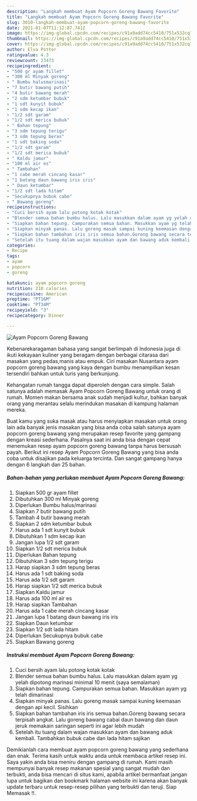 ```yaml
---
description: "Langkah membuat Ayam Popcorn Goreng Bawang Favorite"
title: "Langkah membuat Ayam Popcorn Goreng Bawang Favorite"
slug: 3010-langkah-membuat-ayam-popcorn-goreng-bawang-favorite
date: 2021-01-07T11:12:07.741Z
image: https://img-global.cpcdn.com/recipes/c91a9add74cc5410/751x532cq70/ayam-popcorn-goreng-bawang-foto-resep-utama.jpg
thumbnail: https://img-global.cpcdn.com/recipes/c91a9add74cc5410/751x532cq70/ayam-popcorn-goreng-bawang-foto-resep-utama.jpg
cover: https://img-global.cpcdn.com/recipes/c91a9add74cc5410/751x532cq70/ayam-popcorn-goreng-bawang-foto-resep-utama.jpg
author: Elva Potter
ratingvalue: 4.3
reviewcount: 23473
recipeingredient:
- "500 gr ayam fillet"
- "300 ml Minyak goreng"
- " Bumbu halusmarinasi"
- "7 butir bawang putih"
- "4 butir bawang merah"
- "2 sdm ketumbar bubuk"
- "1 sdt kunyit bubuk"
- "1 sdm kecap ikan"
- "1/2 sdt garam"
- "1/2 sdt merica bubuk"
- " Bahan tepung"
- "3 sdm tepung terigu"
- "3 sdm tepung beras"
- "1 sdt baking soda"
- "1/2 sdt garam"
- "1/2 sdt merica bubuk"
- " Kaldu jamur"
- "100 ml air es"
- " Tambahan"
- "1 cabe merah cincang kasar"
- "1 batang daun bawang iris iris"
- " Daun ketumbar"
- "1/2 sdt lada hitam"
- "Secukupnya bubuk cabe"
- " Bawang goreng"
recipeinstructions:
- "Cuci bersih ayam lalu potong kotak kotak"
- "Blender semua bahan bumbu halus. Lalu masukkan dalam ayam yg yelah dipotong marinasi minimal 10 menit (saya semalaman)"
- "Siapkan bahan tepung. Campurakan semua bahan. Masukkan ayam yg telah dimarinasi"
- "Siapkan minyak panas. Lalu goreng masak sampai kuning keemasan dengan api kecil. Sisihkan"
- "Siapkan bahan tambahan iris iris semua bahan.Goreng bawang secara terpisah angkat. Lalu goreng bawang cabai daun bawang dan daun jeruk memakain saringan seperti ini agar lebih mudah"
- "Setelah itu tuang dalam wajan masukkan ayam dan bawang aduk kembali. Tambahkan bubuk cabe dan lada hitam sajikan"
categories:
- Recipe
tags:
- ayam
- popcorn
- goreng

katakunci: ayam popcorn goreng 
nutrition: 218 calories
recipecuisine: American
preptime: "PT16M"
cooktime: "PT34M"
recipeyield: "3"
recipecategory: Dinner

---
```



![Ayam Popcorn Goreng Bawang](https://img-global.cpcdn.com/recipes/c91a9add74cc5410/751x532cq70/ayam-popcorn-goreng-bawang-foto-resep-utama.jpg)

Kebenarekaragaman bahasa yang sangat berlimpah di Indonesia juga di ikuti kekayaan kuliner yang beragam dengan berbagai citarasa dari masakan yang pedas,manis atau empuk. Ciri masakan Nusantara ayam popcorn goreng bawang yang kaya dengan bumbu menampilkan kesan tersendiri bahkan untuk turis yang berkunjung.




Kehangatan rumah tangga dapat diperoleh dengan cara simple. Salah satunya adalah memasak Ayam Popcorn Goreng Bawang untuk orang di rumah. Momen makan bersama anak sudah menjadi kultur, bahkan banyak orang yang merantau selalu merindukan masakan di kampung halaman mereka.

Buat kamu yang suka masak atau harus menyiapkan masakan untuk orang lain ada banyak jenis masakan yang bisa anda coba salah satunya ayam popcorn goreng bawang yang merupakan resep favorite yang gampang dengan kreasi sederhana. Pasalnya saat ini anda bisa dengan cepat menemukan resep ayam popcorn goreng bawang tanpa harus bersusah payah.
Berikut ini resep Ayam Popcorn Goreng Bawang yang bisa anda coba untuk disajikan pada keluarga tercinta. Dan sangat gampang hanya dengan 6 langkah dan 25 bahan.


<!--inarticleads1-->

##### Bahan-bahan yang perlukan membuat Ayam Popcorn Goreng Bawang:

1. Siapkan 500 gr ayam fillet
1. Dibutuhkan 300 ml Minyak goreng
1. Diperlukan  Bumbu halus/marinasi
1. Siapkan 7 butir bawang putih
1. Tambah 4 butir bawang merah
1. Siapkan 2 sdm ketumbar bubuk
1. Harus ada 1 sdt kunyit bubuk
1. Dibutuhkan 1 sdm kecap ikan
1. Jangan lupa 1/2 sdt garam
1. Siapkan 1/2 sdt merica bubuk
1. Diperlukan  Bahan tepung
1. Dibutuhkan 3 sdm tepung terigu
1. Harap siapkan 3 sdm tepung beras
1. Harus ada 1 sdt baking soda
1. Harus ada 1/2 sdt garam
1. Harap siapkan 1/2 sdt merica bubuk
1. Siapkan  Kaldu jamur
1. Harus ada 100 ml air es
1. Harap siapkan  Tambahan
1. Harus ada 1 cabe merah cincang kasar
1. Jangan lupa 1 batang daun bawang iris iris
1. Siapkan  Daun ketumbar
1. Siapkan 1/2 sdt lada hitam
1. Diperlukan Secukupnya bubuk cabe
1. Siapkan  Bawang goreng




<!--inarticleads2-->

##### Instruksi membuat  Ayam Popcorn Goreng Bawang:

1. Cuci bersih ayam lalu potong kotak kotak
1. Blender semua bahan bumbu halus. Lalu masukkan dalam ayam yg yelah dipotong marinasi minimal 10 menit (saya semalaman)
1. Siapkan bahan tepung. Campurakan semua bahan. Masukkan ayam yg telah dimarinasi
1. Siapkan minyak panas. Lalu goreng masak sampai kuning keemasan dengan api kecil. Sisihkan
1. Siapkan bahan tambahan iris iris semua bahan.Goreng bawang secara terpisah angkat. Lalu goreng bawang cabai daun bawang dan daun jeruk memakain saringan seperti ini agar lebih mudah
1. Setelah itu tuang dalam wajan masukkan ayam dan bawang aduk kembali. Tambahkan bubuk cabe dan lada hitam sajikan




Demikianlah cara membuat ayam popcorn goreng bawang yang sederhana dan enak. Terima kasih untuk waktu anda untuk membaca artikel resep ini. Saya yakin anda bisa meniru dengan gampang di rumah. Kami masih mempunyai banyak resep makanan spesial yang sangat mudah dan terbukti, anda bisa mencari di situs kami, apabila artikel bermanfaat jangan lupa untuk bagikan dan bookmark halaman website ini karena akan banyak update terbaru untuk resep-resep pilihan yang terbukti dan teruji. Siap Memasak !!. 
